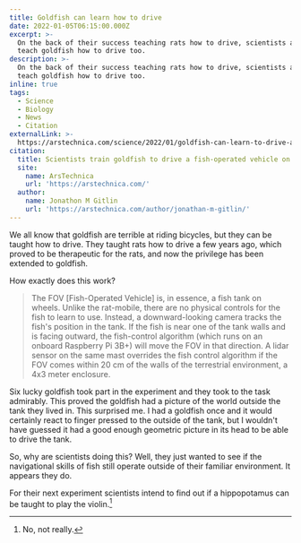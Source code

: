 ```yaml
---
title: Goldfish can learn how to drive
date: 2022-01-05T06:15:00.000Z
excerpt: >-
  On the back of their success teaching rats how to drive, scientists attempt to
  teach goldfish how to drive too.
description: >-
  On the back of their success teaching rats how to drive, scientists attempt to
  teach goldfish how to drive too.
inline: true
tags:
  - Science
  - Biology
  - News
  - Citation
externalLink: >-
  https://arstechnica.com/science/2022/01/goldfish-can-learn-to-drive-and-navigate-terrestrial-environments/
citation:
  title: Scientists train goldfish to drive a fish-operated vehicle on land
  site:
    name: ArsTechnica
    url: 'https://arstechnica.com/'
  author:
    name: Jonathon M Gitlin
    url: 'https://arstechnica.com/author/jonathan-m-gitlin/'
---
```

We all know that goldfish are terrible at riding bicycles, but they can be taught how to drive. They taught rats how to drive a few years ago, which proved to be therapeutic for the rats, and now the privilege has been extended to goldfish.

How exactly does this work?

> The FOV [Fish-Operated Vehicle] is, in essence, a fish tank on wheels. Unlike the rat-mobile, there are no physical controls for the fish to learn to use. Instead, a downward-looking camera tracks the fish's position in the tank. If the fish is near one of the tank walls and is facing outward, the fish-control algorithm (which runs on an onboard Raspberry Pi 3B+) will move the FOV in that direction. A lidar sensor on the same mast overrides the fish control algorithm if the FOV comes within 20 cm of the walls of the terrestrial environment, a 4x3 meter enclosure.

Six lucky goldfish took part in the experiment and they took to the task admirably. This proved the goldfish had a picture of the world outside the tank they lived in. This surprised me. I had a goldfish once and it would certainly react to finger pressed to the outside of the tank, but I wouldn't have guessed it had a good enough geometric picture in its head to be able to drive the tank.

So, why are scientists doing this? Well, they just wanted to see if the navigational skills of fish still operate outside of their familiar environment. It appears they do.

For their next experiment scientists intend to find out if a hippopotamus can be taught to play the violin.[^1]



[^1]: No, not really.

